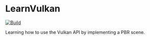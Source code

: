 # LearnVulkan

[![Build](https://github.com/lcdavison/LearnVulkan/actions/workflows/CMakeCI.yml/badge.svg?branch=main)](https://github.com/lcdavison/LearnVulkan/actions/workflows/CMakeCI.yml)

Learning how to use the Vulkan API by implementing a PBR scene.
